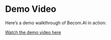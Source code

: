 # Demo Video

Here’s a demo walkthrough of Becom.AI in action:

[Watch the demo video here](https://drive.google.com/file/d/1GZkoaksyHxMlZY1Jz5uCUXYnC25jkXdg/view?usp=sharing)
